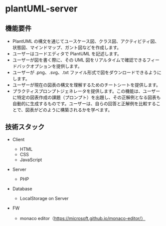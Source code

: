 # plantUML-server

## 機能要件
- PlantUML の構文を通じてユースケース図、クラス図、アクティビティ図、状態図、マインドマップ、ガント図などを作成します。
- ユーザーはコードエディタで PlantUML を記述します。
- ユーザーが図を書く際に、その UML 図をリアルタイムで確認できるフィードバックオプションを提供します。
- ユーザーが .png、.svg、.txt ファイル形式で図をダウンロードできるようにします。
- ユーザーが現在の図表の構文を理解するためのチートシートを提供します。
- プラクティスプロンプトジェネレータを提供します。この機能は、ユーザーに特定の図表作成の課題（プロンプト）を出題し、その正解例となる図表も自動的に生成するものです。ユーザーは、自らの回答と正解例を比較することで、図表がどのように構築されるかを学べます。

## 技術スタック
- Client
  - HTML
  - CSS
  - JavaScript

- Server
  - PHP

- Database
  - LocalStorage on Server

- FW
  - monaco editor（https://microsoft.github.io/monaco-editor/）
